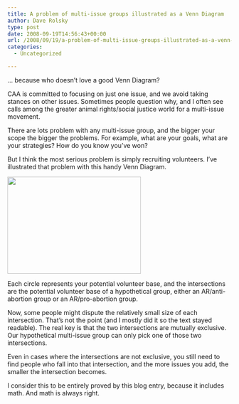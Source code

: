 ```yaml
---
title: A problem of multi-issue groups illustrated as a Venn Diagram
author: Dave Rolsky
type: post
date: 2008-09-19T14:56:43+00:00
url: /2008/09/19/a-problem-of-multi-issue-groups-illustrated-as-a-venn-diagram/
categories:
  - Uncategorized

---
```

&#8230; because who doesn&#8217;t love a good Venn Diagram?

CAA is committed to focusing on just one issue, and we avoid taking stances on other issues. Sometimes people question why, and I often see calls among the greater animal rights/social justice world for a multi-issue movement.

There are lots problem with any multi-issue group, and the bigger your scope the bigger the problems. For example, what are your goals, what are your strategies? How do you know you&#8217;ve won?

But I think the most serious problem is simply recruiting volunteers. I&#8217;ve illustrated that problem with this handy Venn Diagram.

<img loading="lazy" src="/files/import/6-venn-diagram-300x218.png" alt="" title="venn-diagram" width="300" height="218" class="size-medium wp-image-132" srcset="https://blog.urth.org/files/import/6-venn-diagram-300x218.png 300w, https://blog.urth.org/files/import/6-venn-diagram.png 474w" sizes="(max-width: 300px) 100vw, 300px" /> 

Each circle represents your potential volunteer base, and the intersections are the potential volunteer base of a hypothetical group, either an AR/anti-abortion group or an AR/pro-abortion group.

Now, some people might dispute the relatively small size of each intersection. That&#8217;s not the point (and I mostly did it so the text stayed readable). The real key is that the two intersections are mutually exclusive. Our hypothetical multi-issue group can only pick one of those two intersections.

Even in cases where the intersections are not exclusive, you still need to find people who fall into that intersection, and the more issues you add, the smaller the intersection becomes.

I consider this to be entirely proved by this blog entry, because it includes math. And math is always right.